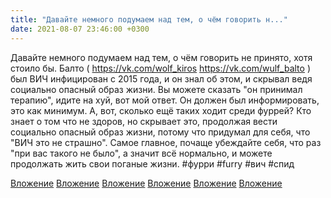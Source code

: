 ```yaml
---
title: "Давайте немного подумаем над тем, о чём говорить н..."
date: 2021-08-07 23:46:00 +0300
---
```


Давайте немного подумаем над тем, о чём говорить не принято, хотя стоило бы. Балто ( https://vk.com/wolf_kiros https://vk.com/wulf_balto ) был ВИЧ инфицирован с 2015 года, и он знал об этом, и скрывал ведя социально опасный образ жизни. Вы можете сказать "он принимал терапию", идите на хуй, вот мой ответ. Он должен был информировать, это как минимум. А, вот, сколько ещё таких ходит среди фуррей? Кто знает о том что не здоров, но скрывает это, продолжая вести социально опасный образ жизни, потому что придумал для себя, что "ВИЧ это не страшно". Самое главное, почаще убеждайте себя, что раз "при вас такого не было", а значит всё нормально, и можете продолжать жить свои поганые жизни.
#фурри #furry #вич #спид


[Вложение](/assets/vk_photos/1/wiJ9IYraPcE.jpg)
[Вложение](https://vk.com/photo41076938_457247536)
[Вложение](/assets/vk_photos/4/kquFnyi4EFI.jpg)
[Вложение](/assets/vk_photos/3/nMA6119A5Vk.jpg)
[Вложение](/assets/vk_photos/2/3FFZmxtZYak.jpg)
[Вложение](/assets/vk_photos/3/6tzD_f5xM_Y.jpg)
